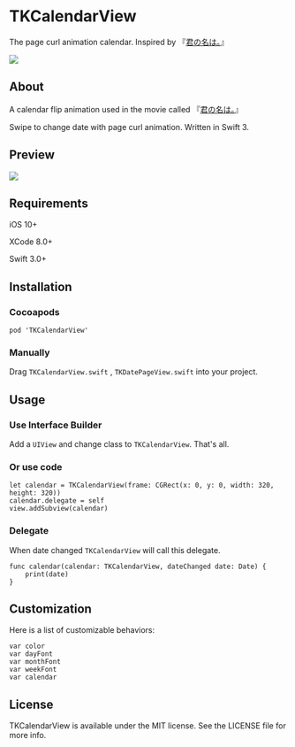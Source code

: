 # TKCalendarView

The page curl animation calendar.  Inspired by 『[君の名は｡](http://www.kiminona.com/index.html)』

![](Screenshots/screenshot_01.png)



## About

A calendar flip animation used in the movie called 『[君の名は｡](http://www.kiminona.com/index.html)』

Swipe to change date with page curl animation.
Written in Swift 3.

## Preview

![](Screenshots/sample.gif)

## Requirements
iOS 10+

XCode 8.0+

Swift 3.0+

## Installation
### Cocoapods

	pod 'TKCalendarView'

### Manually
Drag `TKCalendarView.swift` , `TKDatePageView.swift` into your project.

## Usage

### Use Interface Builder
Add a `UIView` and change class to `TKCalendarView`. That's all.

### Or use code

	let calendar = TKCalendarView(frame: CGRect(x: 0, y: 0, width: 320, height: 320))
	calendar.delegate = self
    view.addSubview(calendar)
    


### Delegate 

When date changed `TKCalendarView` will call this delegate.

	func calendar(calendar: TKCalendarView, dateChanged date: Date) {
        print(date)
    }

## Customization

Here is a list of customizable behaviors:

	var color
	var dayFont
	var monthFont
	var weekFont
	var calendar





## License
TKCalendarView is available under the MIT license. See the LICENSE file for more info.
